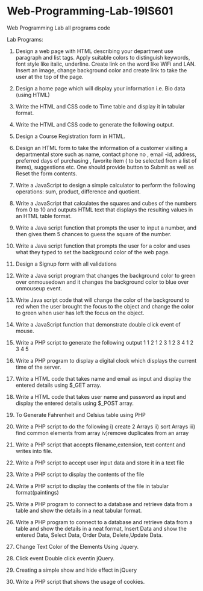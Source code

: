 # Web-Programming-Lab-19IS601

Web Programming Lab all programs code

Lab Programs:

1. Design a web page with HTML describing your department use paragraph and list
   tags. Apply suitable colors to distinguish keywords, font style like italic, underline.
   Create link on the word like WiFi and LAN. Insert an image, change background color
   and create link to take the user at the top of the page.

2. Design a home page which will display your information i.e. Bio data (using HTML)

3. Write the HTML and CSS code to Time table and display it in tabular format.

4. Write the HTML and CSS code to generate the following output.

5. Design a Course Registration form in HTML.

6. Design an HTML form to take the information of a customer visiting a departmental
   store such as name, contact phone no , email -id, address, preferred days of purchasing ,
   favorite item ( to be selected from a list of items), suggestions etc. One should provide
   button to Submit as well as Reset the form contents.

7. Write a JavaScript to design a simple calculator to perform the following operations:
   sum, product, difference and quotient.

8. Write a JavaScript that calculates the squares and cubes of the numbers from 0 to 10
   and outputs HTML text that displays the resulting values in an HTML table format.

9. Write a Java script function that prompts the user to input a number, and then gives
   them 5 chances to guess the square of the number.

10. Write a Java script function that prompts the user for a color and uses what they
    typed to set the background color of the web page.

11. Design a Signup form with all validations

12. Write a Java script program that changes the background color to green over
    onmousedown and it changes the background color to blue over onmouseup event.

13. Write Java script code that will change the color of the background to red when the
    user brought the focus to the object and change the color to green when user has left the
    focus on the object.

14. Write a JavaScript function that demonstrate double click event of mouse.

15. Write a PHP script to generate the following output
    1
    1 2
    1 2 3
    1 2 3 4
    1 2 3 4 5

16. Write a PHP program to display a digital clock which displays the current time of
    the server.

17. Write a HTML code that takes name and email as input and display the entered
    details using $\_GET array.

18. Write a HTML code that takes user name and password as input and display the
    entered details using $\_POST array.

19. To Generate Fahrenheit and Celsius table using PHP

20. Write a PHP script to do the following
    i) create 2 Arrays
    ii) sort Arrays
    iii) find common elements from array
    iv)remove duplicates from an array

21. Write a PHP script that accepts filename,extension, text content and writes into file.

22. Write a PHP script to accept user input data and store it in a text file

23. Write a PHP script to display the contents of the file

24. Write a PHP script to display the contents of the file in tabular format(paintings)

25. Write a PHP program to connect to a database and retrieve data from a table and
    show the details in a neat tabular format.

26. Write a PHP program to connect to a database and retrieve data from a table and
    show the details in a neat format, Insert Data and show the entered Data, Select Data,
    Order Data, Delete,Update Data.

27. Change Text Color of the Elements Using Jquery.

28. Click event Double click eventin jQuery.

29. Creating a simple show and hide effect in jQuery

30. Write a PHP script that shows the usage of cookies.
